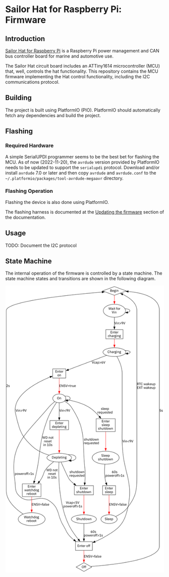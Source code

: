 # Sailor Hat for Raspberry Pi: Firmware

## Introduction

[Sailor Hat for Raspberry Pi](https://hatlabs.github.io/sh-rpi/)
is a Raspberry Pi power management and CAN bus
controller board for marine and automotive use. 

The Sailor Hat circuit board includes an ATTiny1614 microcontroller (MCU) that,
well, controls the hat functionality. This repository contains the MCU
firmware implementing the Hat control functionality, including the I2C
communications protocol.

## Building

The project is built using PlatformIO (PIO). PlatformIO should automatically
fetch any dependencies and build the project.

## Flashing

### Required Hardware

A simple SerialUPDI programmer seems to be the best bet for flashing the MCU.
As of now (2022-11-20), the `avrdude` version provided by PlatformIO needs to
be updated to support the `serialupdi` protocol. Download and/or install
`avrdude` 7.0 or later and then copy `avrdude` and `avrdude.conf` to the
`~/.platformio/packages/tool-avrdude-megaavr` directory.

### Flashing Operation

Flashing the device is also done using PlatformIO.

The flashing harness is documented at the [Updating the firmware](https://hatlabs.github.io/sh-rpi/pages/software/#updating-the-firmware) section of the documentation.

## Usage

TODO: Document the I2C protocol

## State Machine

The internal operation of the firmware is controlled by a state machine. The state machine states and transitions are shown in the following diagram.

![State Machine](state_machine.png)
